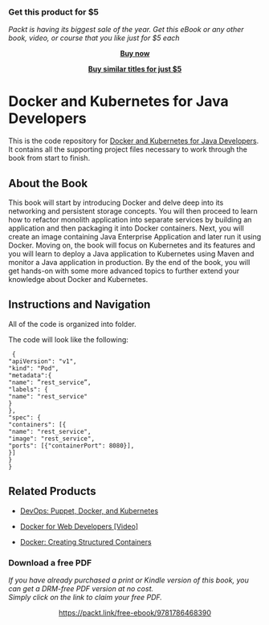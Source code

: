 
### Get this product for $5

<i>Packt is having its biggest sale of the year. Get this eBook or any other book, video, or course that you like just for $5 each</i>


<b><p align='center'>[Buy now](https://packt.link/9781786468390)</p></b>


<b><p align='center'>[Buy similar titles for just $5](https://subscription.packtpub.com/search)</p></b>


# Docker and Kubernetes for Java Developers
This is the code repository for [Docker and Kubernetes for Java Developers](https://www.packtpub.com/virtualization-and-cloud/docker-and-kubernetes-java-developers?utm_source=repository&utm_medium=github&utm_campaign=repository&utm_term=9781786468390). It contains all the supporting project files necessary to work through the book from start to finish.

## About the Book
This book will start by introducing Docker and delve deep into its networking and persistent storage concepts. You will then proceed to learn how to refactor monolith application into separate services by building an application and then packaging it into Docker containers. Next, you will create an image containing Java Enterprise Application and later run it using Docker. Moving on, the book will focus on Kubernetes and its features and you will learn to deploy a Java application to Kubernetes using Maven and monitor a Java application in production. By the end of the book, you will get hands-on with some more advanced topics to further extend your knowledge about Docker and Kubernetes.


## Instructions and Navigation
All of the code is organized into folder.

The code will look like the following:
```
 {
"apiVersion": "v1",
"kind": "Pod",
"metadata":{
"name": ”rest_service”,
"labels": {
"name": "rest_service"
}
},
"spec": {
"containers": [{
"name": "rest_service",
"image": "rest_service",
"ports": [{"containerPort": 8080}],
}]
}
}

```

## Related Products
* [DevOps: Puppet, Docker, and Kubernetes](https://www.packtpub.com/virtualization-and-cloud/devops-puppet-docker-and-kubernetes?utm_source=repository&utm_medium=github&utm_campaign=repository&utm_term=9781788297615)

* [Docker for Web Developers [Video]](https://www.packtpub.com/virtualization-and-cloud/docker-web-developers-video?utm_source=repository&utm_medium=github&utm_campaign=repository&utm_term=9781786465931)

* [Docker: Creating Structured Containers](https://www.packtpub.com/virtualization-and-cloud/docker-creating-structured-containers?utm_source=repository&utm_medium=github&utm_campaign=repository&utm_term=9781786465931)

### Download a free PDF

 <i>If you have already purchased a print or Kindle version of this book, you can get a DRM-free PDF version at no cost.<br>Simply click on the link to claim your free PDF.</i>
<p align="center"> <a href="https://packt.link/free-ebook/9781786468390">https://packt.link/free-ebook/9781786468390 </a> </p>